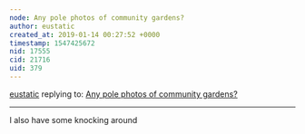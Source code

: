 ```yaml
---
node: Any pole photos of community gardens?
author: eustatic
created_at: 2019-01-14 00:27:52 +0000
timestamp: 1547425672
nid: 17555
cid: 21716
uid: 379
---
```




[eustatic](../profile/eustatic) replying to: [Any pole photos of community gardens?](../notes/pataxte/11-14-2018/any-pole-photos-of-community-gardens)

----
 I also have some knocking around